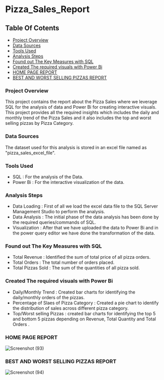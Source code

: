# Pizza_Sales_Report

## Table Of Cotents 
- [Project Overview](#project-overview)
- [Data Sources](#data-sources)
- [Tools Used](#tools-used)
- [Analysis Steps](#analysis-steps)
- [Found out The Key Measures with SQL](#found-out-the-key-measures-with-sql)
- [Created The required visuals with Power Bi](#created-the-required-visuals-with-power-bi)
- [HOME PAGE REPORT](#home-page-report)
- [BEST AND WORST SELLING PIZZAS REPORT](#best-and-worst-selling-pizzas-report)


### Project Overview 

This project contains the report about the Pizza Sales where we leverage SQL for the analysis of data and Power Bi for creating interactive visuals. This project provides all the required insights which includes the daily and monthly trend of the Pizza Sales and it also includes the top and worst selling pizzas by Pizza Category.


### Data Sources

The dataset used for this analysis is stored in an excel file named as "pizza_sales_excel_file".


### Tools Used

- SQL : For the analysis of the Data.
- Power Bi : For the interactive visualization of the data.

### Analysis Steps

- Data Loading : First of all we load the excel data file to the SQL Server Management Studio to perform the analysis.
- Data Analysis : The initial phase of the data analysis has been done by the required queries/commands of SQL.
- Visualization : After that we have uploaded  the data to Power Bi and in the power query editor we have done the transformation of the data.


### Found out The Key Measures with SQL

- Total Revenue : Identified the sum of total price of all pizza orders.
- Total Orders : The total number of orders placed.
- Total Pizzas Sold : The sum of the quantities of all pizza sold.

### Created The required visuals with Power Bi

- Daily/Monthly Trend : Created bar charts for identifying the daily/monthly orders of the pizzas.
- Percentage of Slaes of Pizza Category : Created a pie chart to identify the distribution of sales across different pizza category.
- Top/Worst selling Pizzas : created bar charts for identifying the top 5 and bottom 5 pizzas depending on Revenue, Total Quantity and Total Orders .

### HOME PAGE REPORT 


![Screenshot (93)](https://github.com/SwayanshuSatyapragnya/Pizza_Sales_Report/assets/157890872/6c3ce9d1-7112-44a6-a651-0a2c69124063)


### BEST AND WORST SELLING PIZZAS REPORT


![Screenshot (94)](https://github.com/SwayanshuSatyapragnya/Pizza_Sales_Report/assets/157890872/58d0f58a-9bde-40aa-8d5d-bd8d286a3ccc)




